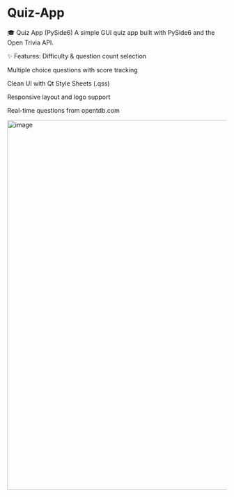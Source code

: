 # Quiz-App
🎓 Quiz App (PySide6)
A simple GUI quiz app built with PySide6 and the Open Trivia API.

✨ Features:
Difficulty & question count selection

Multiple choice questions with score tracking

Clean UI with Qt Style Sheets (.qss)

Responsive layout and logo support

Real-time questions from opentdb.com


<img width="698" height="850" alt="image" src="https://github.com/user-attachments/assets/70e0bec0-4bc8-4d1d-b0c3-b3bc973e676e" />

